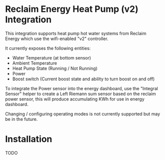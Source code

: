 # Reclaim Energy Heat Pump (v2) Integration

This integration supports heat pump hot water systems from Reclaim Energy which
use the wifi-enabled "v2" controller.

It currently exposes the following entities:

- Water Temperature (at bottom sensor)
- Ambient Temperature
- Heat Pump State (Running / Not Running)
- Power
- Boost switch (Current boost state and ability to turn boost on and off)

To integrate the Power sensor into the energy dashboard, use the "Integral
Sensor" helper to create a Left Riemann sum sensor based on the reclaim power
sensor, this will produce accumulating KWh for use in energy dashboard.

Changing / configuring operating modes is not currently supported but may be
in the future.

# Installation

TODO
